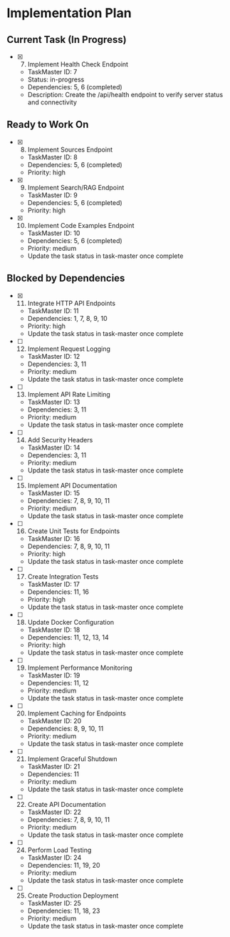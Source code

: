 # Implementation Plan

## Current Task (In Progress)
- [x] 7. Implement Health Check Endpoint
  - TaskMaster ID: 7
  - Status: in-progress
  - Dependencies: 5, 6 (completed)
  - Description: Create the /api/health endpoint to verify server status and connectivity

## Ready to Work On
- [x] 8. Implement Sources Endpoint
  - TaskMaster ID: 8
  - Dependencies: 5, 6 (completed)
  - Priority: high

- [x] 9. Implement Search/RAG Endpoint
  - TaskMaster ID: 9
  - Dependencies: 5, 6 (completed)
  - Priority: high

- [x] 10. Implement Code Examples Endpoint
  - TaskMaster ID: 10
  - Dependencies: 5, 6 (completed)
  - Priority: medium
  - Update the task status in task-master once complete

## Blocked by Dependencies
- [x] 11. Integrate HTTP API Endpoints
  - TaskMaster ID: 11
  - Dependencies: 1, 7, 8, 9, 10
  - Priority: high
  - Update the task status in task-master once complete

- [ ] 12. Implement Request Logging
  - TaskMaster ID: 12
  - Dependencies: 3, 11
  - Priority: medium
  - Update the task status in task-master once complete

- [ ] 13. Implement API Rate Limiting
  - TaskMaster ID: 13
  - Dependencies: 3, 11
  - Priority: medium
  - Update the task status in task-master once complete

- [ ] 14. Add Security Headers
  - TaskMaster ID: 14
  - Dependencies: 3, 11
  - Priority: medium
  - Update the task status in task-master once complete

- [ ] 15. Implement API Documentation
  - TaskMaster ID: 15
  - Dependencies: 7, 8, 9, 10, 11
  - Priority: medium
  - Update the task status in task-master once complete

- [ ] 16. Create Unit Tests for Endpoints
  - TaskMaster ID: 16
  - Dependencies: 7, 8, 9, 10, 11
  - Priority: high
  - Update the task status in task-master once complete

- [ ] 17. Create Integration Tests
  - TaskMaster ID: 17
  - Dependencies: 11, 16
  - Priority: high
  - Update the task status in task-master once complete

- [ ] 18. Update Docker Configuration
  - TaskMaster ID: 18
  - Dependencies: 11, 12, 13, 14
  - Priority: high
  - Update the task status in task-master once complete

- [ ] 19. Implement Performance Monitoring
  - TaskMaster ID: 19
  - Dependencies: 11, 12
  - Priority: medium
  - Update the task status in task-master once complete

- [ ] 20. Implement Caching for Endpoints
  - TaskMaster ID: 20
  - Dependencies: 8, 9, 10, 11
  - Priority: medium
  - Update the task status in task-master once complete

- [ ] 21. Implement Graceful Shutdown
  - TaskMaster ID: 21
  - Dependencies: 11
  - Priority: medium
  - Update the task status in task-master once complete

- [ ] 22. Create API Documentation
  - TaskMaster ID: 22
  - Dependencies: 7, 8, 9, 10, 11
  - Priority: medium
  - Update the task status in task-master once complete

- [ ] 24. Perform Load Testing
  - TaskMaster ID: 24
  - Dependencies: 11, 19, 20
  - Priority: medium
  - Update the task status in task-master once complete

- [ ] 25. Create Production Deployment
  - TaskMaster ID: 25
  - Dependencies: 11, 18, 23
  - Priority: medium
  - Update the task status in task-master once complete